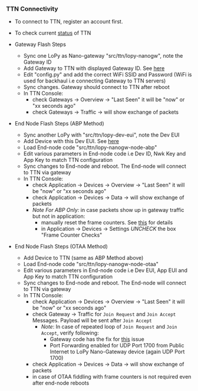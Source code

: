 ### TTN Connectivity
- To connect to TTN, register an account first.
- To check current [status](https://status.thethings.network/) of TTN

- Gateway Flash Steps
    - Sync one LoPy as Nano-gateway "src/ttn/lopy-nanogw", note the Gateway ID
    - Add Gateway to TTN with displayed Gateway ID. See [here](./ttn_config/00gw.md)
    - Edit "config.py" and add the correct WiFi SSID and Password (WiFi is used for backhaul i.e connecting Gateway to TTN servers)
    - Sync changes. Gateway should connect to TTN after reboot
    - In TTN Console:
        - check Gateways -> Overview -> "Last Seen" it will be "now" or "xx seconds ago"
        - check Gateways -> Traffic -> will show exchange of packets

- End Node Flash Steps (ABP Method)
    - Sync another LoPy with "src/ttn/lopy-dev-eui", note the Dev EUI
    - Add Device with this Dev EUI. See [here](./ttn_config/02dev.md)
    - Load End-node code "src/ttn/lopy-nanogw-node-abp"
    - Edit various parameters in End-node code i.e Dev ID, Nwk Key and App Key to match TTN configuration
    - Sync changes to End-node and reboot. The End-node will connect to TTN via gateway
    - In TTN Console:
        - check Application -> Devices -> Overview -> "Last Seen" it will be "now" or "xx seconds ago"
        - check Application -> Devices -> Data -> will show exchange of packets
        - *Note For ABP Only:* in case packets show up in gateway traffic but not in application:
            - manually reset the frame counters. See [this](https://www.thethingsnetwork.org/forum/t/reset-frame-counter-issue/5169) for details
            - in Application -> Devices -> Settings *UNCHECK* the box "Frame Counter Checks"
        

- End Node Flash Steps (OTAA Method)
    - Add Device to TTN (same as ABP Method above)
    - Load End-node code "src/ttn/lopy-nanogw-node-otaa"
    - Edit various parameters in End-node code i.e Dev EUI, App EUI and App Key to match TTN configuration
    - Sync changes to End-node and reboot. The End-node will connect to TTN via gateway
    - In TTN Console:
        - check Application -> Devices -> Overview -> "Last Seen" it will be "now" or "xx seconds ago"
        - check Gateway -> Traffic for `Join Request` and `Join Accept` Messages. Payload will be sent after `Join Accept`
            - *Note*: In case of repeated loop of `Join Request` and `Join Accept`, verify following:
                - Gateway code has the fix for [this](https://forum.pycom.io/topic/1330/lopy-lorawan-gateway-with-an-st-lorawan-device/2) issue
                - Port Forwarding enabled for UDP Port 1700 from Public Internet to LoPy Nano-Gateway device (again UDP Port 1700)
        - check Application -> Devices -> Data -> will show exchange of packets
        - in case of OTAA fiddling with frame counters is not required even after end-node reboots
